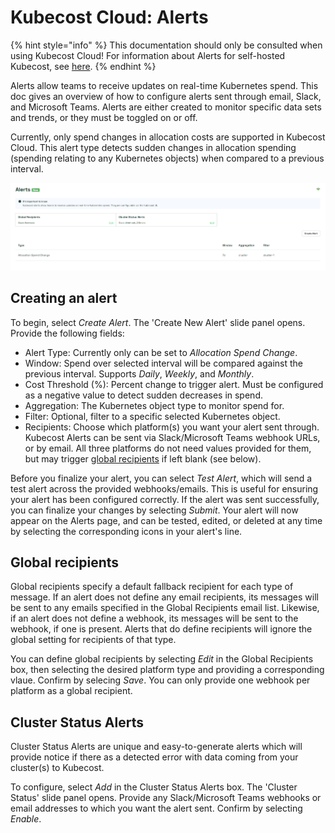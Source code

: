 # Kubecost Cloud: Alerts

{% hint style="info" %}
This documentation should only be consulted when using Kubecost Cloud! For information about Alerts for self-hosted Kubecost, see [here](/using-kubecost/navigating-the-kubecost-ui/alerts.md).
{% endhint %}

Alerts allow teams to receive updates on real-time Kubernetes spend. This doc gives an overview of how to configure alerts sent through email, Slack, and Microsoft Teams. Alerts are either created to monitor specific data sets and trends, or they must be toggled on or off.

Currently, only spend changes in allocation costs are supported in Kubecost Cloud. This alert type detects sudden changes in allocation spending (spending relating to any Kubernetes objects) when compared to a previous interval.

![Kubecost Cloud Alerts page](/images/kc-cloud-alerts.png)

## Creating an alert

To begin, select _Create Alert_. The 'Create New Alert' slide panel opens. Provide the following fields:

* Alert Type: Currently only can be set to _Allocation Spend Change_.
* Window: Spend over selected interval will be compared against the previous interval. Supports _Daily_, _Weekly_, and _Monthly_.
* Cost Threshold (%): Percent change to trigger alert. Must be configured as a negative value to detect sudden decreases in spend.
* Aggregation: The Kubernetes object type to monitor spend for.
* Filter: Optional, filter to a specific selected Kubernetes object.
* Recipients: Choose which platform(s) you want your alert sent through. Kubecost Alerts can be sent via Slack/Microsoft Teams webhook URLs, or by email. All three platforms do not need values provided for them, but may trigger [global recipients](#global-recipients) if left blank (see below).

Before you finalize your alert, you can select _Test Alert_, which will send a test alert across the provided webhooks/emails. This is useful for ensuring your alert has been configured correctly. If the alert was sent successfully, you can finalize your changes by selecting _Submit_. Your alert will now appear on the Alerts page, and can be tested, edited, or deleted at any time by selecting the corresponding icons in your alert's line.

## Global recipients

Global recipients specify a default fallback recipient for each type of message. If an alert does not define any email recipients, its messages will be sent to any emails specified in the Global Recipients email list. Likewise, if an alert does not define a webhook, its messages will be sent to the webhook, if one is present. Alerts that do define recipients will ignore the global setting for recipients of that type.

You can define global recipients by selecting _Edit_ in the Global Recipients box, then selecting the desired platform type and providing a corresponding vlaue. Confirm by selecing _Save_. You can only provide one webhook per platform as a global recipient.

## Cluster Status Alerts

Cluster Status Alerts are unique and easy-to-generate alerts which will provide notice if there as a detected error with data coming from your cluster(s) to Kubecost.

To configure, select _Add_ in the Cluster Status Alerts box. The 'Cluster Status' slide panel opens. Provide any Slack/Microsoft Teams webhooks or email addresses to which you want the alert sent. Confirm by selecting _Enable_.